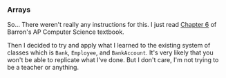 ### Arrays
So... There weren't really any instructions for this. I just read [Chapter 6](https://drive.google.com/file/d/0B2By5Y_DrT_RN3J0S25fdVZqbDg/view) of Barron's AP Computer Science textbook.

Then I decided to try and apply what I learned to the existing system of classes which is `Bank`, `Employee`, and `BankAccount`. It's very likely that you won't be able to replicate what I've done. But I don't care, I'm not trying to be a teacher or anything.
